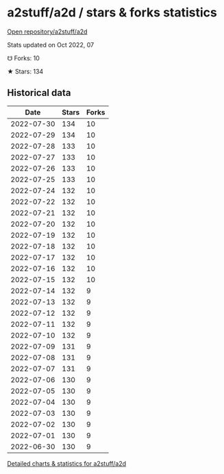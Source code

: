 # a2stuff/a2d / stars & forks statistics

[Open repository/a2stuff/a2d](https://github.com/a2stuff/a2d)

Stats updated on Oct 2022, 07

☋ Forks: 10

★ Stars: 134

## Historical data
| Date | Stars | Forks |
|------|-------|-------|
| 2022-07-30 | 134 | 10 | 
| 2022-07-29 | 134 | 10 | 
| 2022-07-28 | 133 | 10 | 
| 2022-07-27 | 133 | 10 | 
| 2022-07-26 | 133 | 10 | 
| 2022-07-25 | 133 | 10 | 
| 2022-07-24 | 132 | 10 | 
| 2022-07-22 | 132 | 10 | 
| 2022-07-21 | 132 | 10 | 
| 2022-07-20 | 132 | 10 | 
| 2022-07-19 | 132 | 10 | 
| 2022-07-18 | 132 | 10 | 
| 2022-07-17 | 132 | 10 | 
| 2022-07-16 | 132 | 10 | 
| 2022-07-15 | 132 | 10 | 
| 2022-07-14 | 132 | 9 | 
| 2022-07-13 | 132 | 9 | 
| 2022-07-12 | 132 | 9 | 
| 2022-07-11 | 132 | 9 | 
| 2022-07-10 | 132 | 9 | 
| 2022-07-09 | 131 | 9 | 
| 2022-07-08 | 131 | 9 | 
| 2022-07-07 | 131 | 9 | 
| 2022-07-06 | 130 | 9 | 
| 2022-07-05 | 130 | 9 | 
| 2022-07-04 | 130 | 9 | 
| 2022-07-03 | 130 | 9 | 
| 2022-07-02 | 130 | 9 | 
| 2022-07-01 | 130 | 9 | 
| 2022-06-30 | 130 | 9 | 


[Detailed charts & statistics for a2stuff/a2d](https://reviewgithub.com/rep/a2stuff/a2d)
